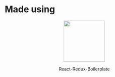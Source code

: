
# Made using
<p align="center"><img src="https://cdn.worldvectorlogo.com/logos/react.svg" width="130"></p>
<p align="center">React-Redux-Boilerplate</p>
